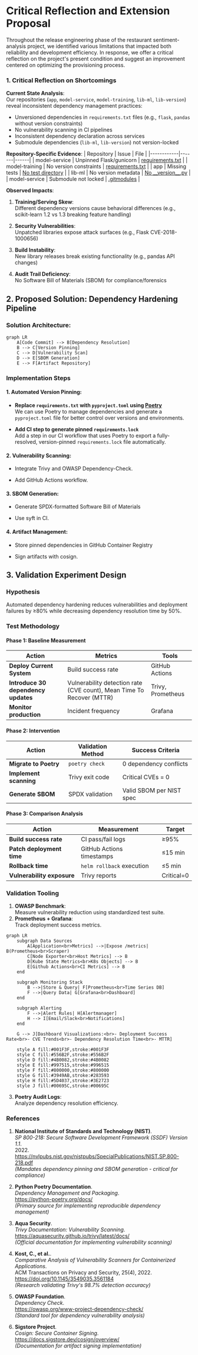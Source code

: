 # Critical Reflection and Extension Proposal
Throughout the release engineering phase of the restaurant sentiment-analysis project, we identified various limitations that impacted both reliability and development efficiency. In response, we offer a critical reflection on the project's present condition and suggest an improvement centered on optimizing the provisioning process.

### 1. Critical Reflection on Shortcomings
**Current State Analysis**:  
Our repositories (`app`, `model-service`, `model-training`, `lib-ml`, `lib-version`) reveal inconsistent dependency management practices:
- Unversioned dependencies in `requirements.txt` files (e.g., `flask`, `pandas` without version constraints)
- No vulnerability scanning in CI pipelines
- Inconsistent dependency declaration across services
- Submodule dependencies (`lib-ml`, `lib-version`) not version-locked

**Repository-Specific Evidence**:
| Repository | Issue | File |
|------------|-------|------|
| model-service | Unpinned Flask/gunicorn | [requirements.txt](https://github.com/remla25-team21/model-service/blob/main/requirements.txt) |
| model-training | No version constraints | [requirements.txt](https://github.com/remla25-team21/model-training/blob/main/requirements.txt) |
| app | Missing tests | [No test directory](https://github.com/remla25-team21/app) |
| lib-ml | No version metadata | [No \_\_version\_\_.py](https://github.com/remla25-team21/lib-ml) |
| model-service | Submodule not locked | [.gitmodules](https://github.com/remla25-team21/model-service/blob/main/.gitmodules) |

**Observed Impacts**:
1. **Training/Serving Skew**:  
   Different dependency versions cause behavioral differences (e.g., scikit-learn 1.2 vs 1.3 breaking feature handling)
   
2. **Security Vulnerabilities**:  
   Unpatched libraries expose attack surfaces (e.g., Flask CVE-2018-1000656)

3. **Build Instability**:  
   New library releases break existing functionality (e.g., pandas API changes)

4. **Audit Trail Deficiency**:  
   No Software Bill of Materials (SBOM) for compliance/forensics

## 2. Proposed Solution: Dependency Hardening Pipeline
### Solution Architecture:

```mermaid
graph LR
    A[Code Commit] --> B[Dependency Resolution]
    B --> C[Version Pinning]
    C --> D[Vulnerability Scan]
    D --> E[SBOM Generation]
    E --> F[Artifact Repository]
```
<!-- ![Solution Architecture](/images/graph_1.png) -->

### Implementation Steps

#### 1. **Automated Version Pinning**:

- **Replace `requirements.txt` with `pyproject.toml` using [Poetry](https://python-poetry.org/)**  
We can use Poetry to manage dependencies and generate a `pyproject.toml` file for better control over versions and environments.

- **Add CI step to generate pinned `requirements.lock`**  
Add a step in our CI workflow that uses Poetry to export a fully-resolved, version-pinned ```requirements.lock``` file automatically.

#### 2. **Vulnerability Scanning**:

- Integrate Trivy and OWASP Dependency-Check. 

- Add GitHub Actions workflow.

#### 3. **SBOM Generation**:

- Generate SPDX-formatted Software Bill of Materials

- Use syft in CI.

#### 4. **Artifact Management**:

- Store pinned dependencies in GitHub Container Registry

- Sign artifacts with cosign.

## 3. Validation Experiment Design

### Hypothesis
Automated dependency hardening reduces vulnerabilities and deployment failures by ≥80% while decreasing dependency resolution time by 50%.

### Test Methodology

#### Phase 1: Baseline Measurement
| **Action** | **Metrics** | **Tools** |
|------------|-----------------|------------------------|
| **Deploy Current System** | Build success rate | GitHub Actions |
| **Introduce 30 dependency updates** | Vulnerability detection rate (CVE count), Mean Time To Recover (MTTR) | Trivy, Prometheus |
| **Monitor production** | Incident frequency | Grafana |

#### Phase 2: Intervention
| **Action** | **Validation Method** | **Success Criteria** |
|------------|-----------------|------------------------|
| **Migrate to Poetry** | ```poetry check``` | 0 dependency conflicts |
| **Implement scanning** | Trivy exit code | Critical CVEs = 0 |
| **Generate SBOM** | SPDX validation | Valid SBOM per NIST spec |

#### Phase 3: Comparison Analysis
| **Action** | **Measurement** | **Target** |
|------------|-----------------|------------------------|
| **Build success rate** | CI pass/fail logs | ≥95% |
| **Patch deployment time** | GitHub Actions timestamps | ≤15 min |
| **Rollback time** | ```helm rollback``` execution | ≤5 min |
| **Vulnerability exposure** | Trivy reports | Critical=0 |

### Validation Tooling
1. **OWASP Benchmark**:  
    Measure vulnerability reduction using standardized test suite.
2. **Prometheus + Grafana**:  
   Track deployment success metrics.

```mermaid
graph LR
    subgraph Data Sources
        A[Application<br>Metrics] -->|Expose /metrics| B(Prometheus<br>Scraper)
        C[Node Exporter<br>Host Metrics] --> B
        D[Kube State Metrics<br>K8s Objects] --> B
        E[Github Actions<br>CI Metrics] --> B
    end
    
    subgraph Monitoring Stack
        B -->|Store & Query| F[Prometheus<br>Time Series DB]
        F -->|Query Data| G[Grafana<br>Dashboard]
    end
    
    subgraph Alerting
        F -->|Alert Rules| H[Alertmanager]
        H --> I[Email/Slack<br>Notifications]
    end
    
    G --> J[Dashboard Visualizations:<br>- Deployment Success Rate<br>- CVE Trends<br>- Dependency Resolution Time<br>- MTTR]

    style A fill:#001F3F,stroke:#001F3F
    style C fill:#556B2F,stroke:#556B2F
    style D fill:#4B0082,stroke:#4B0082
    style E fill:#997515,stroke:#996515
    style F fill:#800000,stroke:#800000
    style G fill:#3949AB,stroke:#283593
    style H fill:#5D4037,stroke:#3E2723
    style J fill:#00695C,stroke:#00695C
```
   <!-- ![Prometheus+Grafana Setup](/images/graph_2.png) -->

3. **Poetry Audit Logs**:  
    Analyze dependency resolution efficiency.

### References

1. **National Institute of Standards and Technology (NIST)**.  
   _SP 800-218: Secure Software Development Framework (SSDF) Version 1.1_.  
   2022.  
   https://nvlpubs.nist.gov/nistpubs/SpecialPublications/NIST.SP.800-218.pdf  
   *(Mandates dependency pinning and SBOM generation - critical for compliance)*

2. **Python Poetry Documentation**.  
   _Dependency Management and Packaging_.  
   https://python-poetry.org/docs/  
   *(Primary source for implementing reproducible dependency management)*

3. **Aqua Security**.  
   _Trivy Documentation: Vulnerability Scanning_.  
   https://aquasecurity.github.io/trivy/latest/docs/  
   *(Official documentation for implementing vulnerability scanning)*

4. **Kost, C., et al.**.  
   _Comparative Analysis of Vulnerability Scanners for Containerized Applications_.  
   ACM Transactions on Privacy and Security, 25(4), 2022.  
   https://doi.org/10.1145/3549035.3561184  
   *(Research validating Trivy's 98.7% detection accuracy)*

5. **OWASP Foundation**.  
   _Dependency Check_.  
   https://owasp.org/www-project-dependency-check/  
   *(Standard tool for dependency vulnerability analysis)*

6. **Sigstore Project**.  
   _Cosign: Secure Container Signing_.  
   https://docs.sigstore.dev/cosign/overview/  
   *(Documentation for artifact signing implementation)*